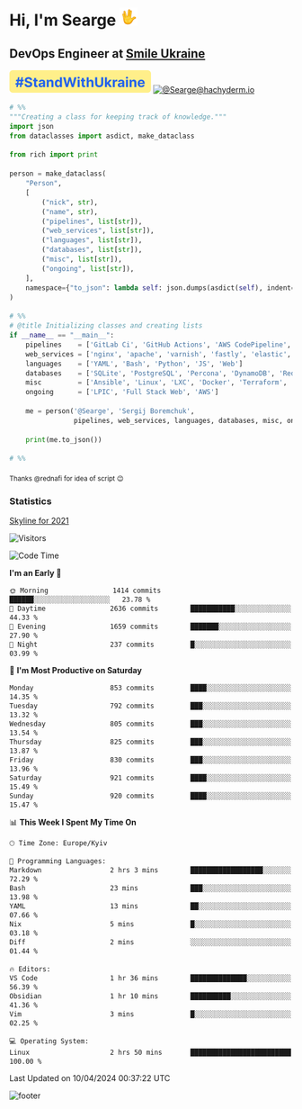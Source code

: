 # Hi, I'm Searge <img src="images/vulcan.webp" style="display: inline-block; margin: 0; height: 2rem" alt="Vulcan salute" />

## DevOps Engineer at [Smile Ukraine](https://smile-ukraine.com/en)

[![Stand With Ukraine](https://raw.githubusercontent.com/vshymanskyy/StandWithUkraine/main/badges/StandWithUkraine.svg)](https://stand-with-ukraine.pp.ua)
<a rel="me" href="https://hachyderm.io/@Searge">![@Searge@hachyderm.io](https://img.shields.io/badge/-@Searge-%232B90D9?logo=mastodon&logoColor=white)</a>

```python
# %%
"""Creating a class for keeping track of knowledge."""
import json
from dataclasses import asdict, make_dataclass

from rich import print

person = make_dataclass(
    "Person",
    [
        ("nick", str),
        ("name", str),
        ("pipelines", list[str]),
        ("web_services", list[str]),
        ("languages", list[str]),
        ("databases", list[str]),
        ("misc", list[str]),
        ("ongoing", list[str]),
    ],
    namespace={"to_json": lambda self: json.dumps(asdict(self), indent=4)},
)

# %%
# @title Initializing classes and creating lists
if __name__ == "__main__":
    pipelines    = ['GitLab Ci', 'GitHub Actions', 'AWS CodePipeline', 'Jenkins']
    web_services = ['nginx', 'apache', 'varnish', 'fastly', 'elastic', 'solr']
    languages    = ['YAML', 'Bash', 'Python', 'JS', 'Web']
    databases    = ['SQLite', 'PostgreSQL', 'Percona', 'DynamoDB', 'Redis']
    misc         = ['Ansible', 'Linux', 'LXC', 'Docker', 'Terraform', 'AWS']
    ongoing      = ['LPIC', 'Full Stack Web', 'AWS']

    me = person('@Searge', 'Sergij Boremchuk',
                pipelines, web_services, languages, databases, misc, ongoing)

    print(me.to_json())

# %%

```

<sub>Thanks @rednafi for idea of script :wink:</sub>

### Statistics

[Skyline for 2021](https://skyline.github.com/Searge/2021)

![Visitors](https://komarev.com/ghpvc/?username=searge&label=Profile%20views&color=0e75b6&style=flat) 
<!--START_SECTION:waka-->
![Code Time](http://img.shields.io/badge/Code%20Time-2%2C449%20hrs%2057%20mins-blue)

**I'm an Early 🐤** 

```text
🌞 Morning                1414 commits        ██████░░░░░░░░░░░░░░░░░░░   23.78 % 
🌆 Daytime                2636 commits        ███████████░░░░░░░░░░░░░░   44.33 % 
🌃 Evening                1659 commits        ███████░░░░░░░░░░░░░░░░░░   27.90 % 
🌙 Night                  237 commits         █░░░░░░░░░░░░░░░░░░░░░░░░   03.99 % 
```
📅 **I'm Most Productive on Saturday** 

```text
Monday                   853 commits         ████░░░░░░░░░░░░░░░░░░░░░   14.35 % 
Tuesday                  792 commits         ███░░░░░░░░░░░░░░░░░░░░░░   13.32 % 
Wednesday                805 commits         ███░░░░░░░░░░░░░░░░░░░░░░   13.54 % 
Thursday                 825 commits         ███░░░░░░░░░░░░░░░░░░░░░░   13.87 % 
Friday                   830 commits         ███░░░░░░░░░░░░░░░░░░░░░░   13.96 % 
Saturday                 921 commits         ████░░░░░░░░░░░░░░░░░░░░░   15.49 % 
Sunday                   920 commits         ████░░░░░░░░░░░░░░░░░░░░░   15.47 % 
```


📊 **This Week I Spent My Time On** 

```text
🕑︎ Time Zone: Europe/Kyiv

💬 Programming Languages: 
Markdown                 2 hrs 3 mins        ██████████████████░░░░░░░   72.29 % 
Bash                     23 mins             ███░░░░░░░░░░░░░░░░░░░░░░   13.98 % 
YAML                     13 mins             ██░░░░░░░░░░░░░░░░░░░░░░░   07.66 % 
Nix                      5 mins              █░░░░░░░░░░░░░░░░░░░░░░░░   03.18 % 
Diff                     2 mins              ░░░░░░░░░░░░░░░░░░░░░░░░░   01.44 % 

🔥 Editors: 
VS Code                  1 hr 36 mins        ██████████████░░░░░░░░░░░   56.39 % 
Obsidian                 1 hr 10 mins        ██████████░░░░░░░░░░░░░░░   41.36 % 
Vim                      3 mins              █░░░░░░░░░░░░░░░░░░░░░░░░   02.25 % 

💻 Operating System: 
Linux                    2 hrs 50 mins       █████████████████████████   100.00 % 
```


 Last Updated on 10/04/2024 00:37:22 UTC
<!--END_SECTION:waka-->

![footer](https://capsule-render.vercel.app/api?type=waving&color=gradient&customColorList=14,21&height=82&section=footer)
